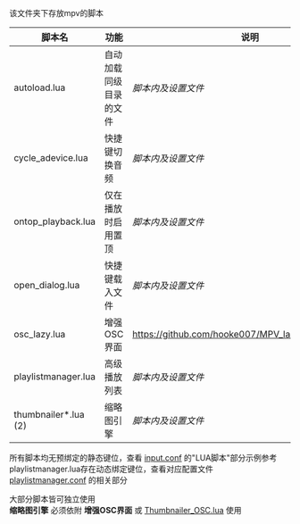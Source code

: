 该文件夹下存放mpv的脚本

| 脚本名 | 功能 | 说明 |
| --- | --- | --- |
| autoload.lua | 自动加载同级目录的文件 | _脚本内及设置文件_ |
| cycle_adevice.lua | 快捷键切换音频 | _脚本内及设置文件_ |
| ontop_playback.lua | 仅在播放时启用置顶 | _脚本内及设置文件_ |
| open_dialog.lua | 快捷键载入文件 | _脚本内及设置文件_ |
| osc_lazy.lua | 增强OSC界面 | https://github.com/hooke007/MPV_lazy/discussions/18 |
| playlistmanager.lua | 高级播放列表 | _脚本内及设置文件_ |
| thumbnailer*.lua (2) | 缩略图引擎 | _脚本内及设置文件_ |

所有脚本均无预绑定的静态键位，查看 [input.conf](../input.conf)  的"LUA脚本"部分示例参考  
playlistmanager.lua存在动态绑定键位，查看对应配置文件 [playlistmanager.conf](../script-opts/playlistmanager.conf) 的相关部分

大部分脚本皆可独立使用  
**缩略图引擎** 必须依附 **增强OSC界面** 或 [Thumbnailer_OSC.lua](https://github.com/deus0ww/mpv-conf/tree/master/scripts) 使用

